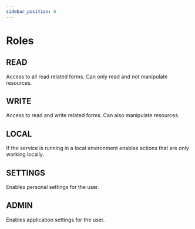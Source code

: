 ```yaml
---
sidebar_position: 6
---
```


# Roles

## READ

Access to all read related forms. Can only read and not
manipulate resources.

## WRITE

Access to read and write related forms. Can also manipulate
resources.

## LOCAL

If the service is running in a local environment enables
actions that are only working locally.

## SETTINGS

Enables personal settings for the user.

## ADMIN

Enables application settings for the user.
